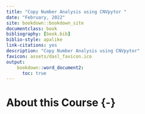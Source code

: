 ```yaml
---
title: "Copy Number Analysis using CNVpytor "
date: "February, 2022"
site: bookdown::bookdown_site
documentclass: book
bibliography: [book.bib]
biblio-style: apalike
link-citations: yes
description: "Copy Number Analysis using CNVpytor"
favicon: assets/dasl_favicon.ico
output:
    bookdown::word_document2:
      toc: true
---
```



# About this Course {-}
